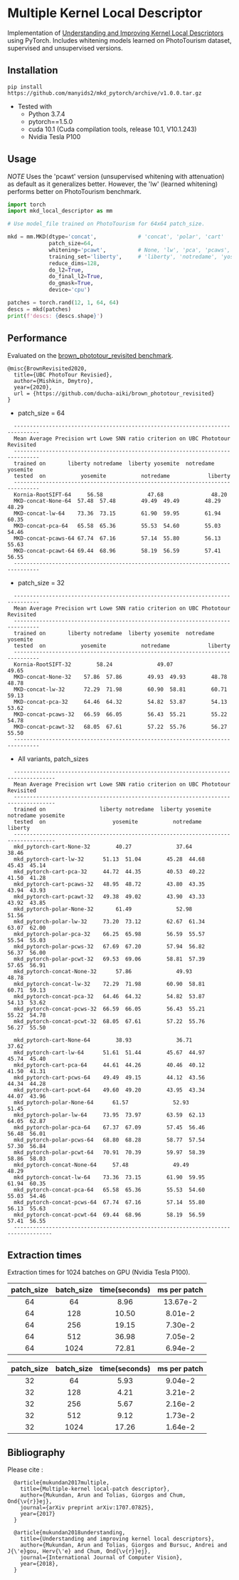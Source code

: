 # Multiple Kernel Local Descriptor

Implementation of [Understanding and Improving Kernel Local Descriptors](https://arxiv.org/abs/1811.11147) using PyTorch.
Includes whitening models learned on PhotoTourism dataset, supervised and unsupervised versions.

## Installation
`pip install https://github.com/manyids2/mkd_pytorch/archive/v1.0.0.tar.gz`

- Tested with
  - Python 3.7.4
  - pytorch==1.5.0
  - cuda 10.1 (Cuda compilation tools, release 10.1, V10.1.243)
  - Nvidia Tesla P100

## Usage

*NOTE* Uses the 'pcawt' version (unsupervised whitening with attenuation) as default as it generalizes better. However, the 'lw' (learned whitening) performs better on PhotoTourism benchmark.

```python
import torch
import mkd_local_descriptor as mm

# Use model_file trained on PhotoTourism for 64x64 patch_size.

mkd = mm.MKD(dtype='concat',             # 'concat', 'polar', 'cart'
             patch_size=64,
             whitening='pcawt',          # None, 'lw', 'pca', 'pcaws', 'pcawt'
             training_set='liberty',     # 'liberty', 'notredame', 'yosemite'
             reduce_dims=128,
             do_l2=True,
             do_final_l2=True,
             do_gmask=True,
             device='cpu')

patches = torch.rand(12, 1, 64, 64)
descs = mkd(patches)
print(f'descs: {descs.shape}')
```

## Performance

Evaluated on the [brown_phototour_revisited benchmark](https://github.com/ducha-aiki/brown_phototour_revisited).

```
@misc{BrownRevisited2020,
  title={UBC PhotoTour Revisied},
  author={Mishkin, Dmytro},
  year={2020},
  url = {https://github.com/ducha-aiki/brown_phototour_revisited}
}
```


- patch_size = 64
```
  ------------------------------------------------------------------------------
  Mean Average Precision wrt Lowe SNN ratio criterion on UBC Phototour Revisited
  ------------------------------------------------------------------------------
  trained on       liberty notredame  liberty yosemite  notredame yosemite
  tested  on           yosemite           notredame            liberty
  ------------------------------------------------------------------------------
  Kornia-RootSIFT-64     56.58              47.68               48.20
  MKD-concat-None-64  57.48  57.48        49.49  49.49        48.29  48.29
  MKD-concat-lw-64    73.36  73.15        61.90  59.95        61.94  60.35
  MKD-concat-pca-64   65.58  65.36        55.53  54.60        55.03  54.46
  MKD-concat-pcaws-64 67.74  67.16        57.14  55.80        56.13  55.63
  MKD-concat-pcawt-64 69.44  68.96        58.19  56.59        57.41  56.55
  ------------------------------------------------------------------------------
```

- patch_size = 32

```
  ------------------------------------------------------------------------------
  Mean Average Precision wrt Lowe SNN ratio criterion on UBC Phototour Revisited
  ------------------------------------------------------------------------------
  trained on       liberty notredame  liberty yosemite  notredame yosemite
  tested  on           yosemite           notredame            liberty
  ------------------------------------------------------------------------------
  Kornia-RootSIFT-32        58.24              49.07               49.65
  MKD-concat-None-32    57.86  57.86        49.93  49.93        48.78  48.78
  MKD-concat-lw-32      72.29  71.98        60.90  58.81        60.71  59.13
  MKD-concat-pca-32     64.46  64.32        54.82  53.87        54.13  53.62
  MKD-concat-pcaws-32   66.59  66.05        56.43  55.21        55.22  54.78
  MKD-concat-pcawt-32   68.05  67.61        57.22  55.76        56.27  55.50
  ------------------------------------------------------------------------------
```

- All variants, patch_sizes

```
  -----------------------------------------------------------------------------------
  Mean Average Precision wrt Lowe SNN ratio criterion on UBC Phototour Revisited
  -----------------------------------------------------------------------------------
  trained on                 liberty notredame  liberty yosemite  notredame yosemite
  tested  on                     yosemite           notredame            liberty
  -----------------------------------------------------------------------------------
  mkd_pytorch-cart-None-32        40.27              37.64               38.46
  mkd_pytorch-cart-lw-32      51.13  51.04        45.28  44.68        45.43  45.14
  mkd_pytorch-cart-pca-32     44.72  44.35        40.53  40.22        41.50  41.28
  mkd_pytorch-cart-pcaws-32   48.95  48.72        43.80  43.35        43.94  43.93
  mkd_pytorch-cart-pcawt-32   49.38  49.02        43.90  43.33        43.92  43.85
  mkd_pytorch-polar-None-32       61.49              52.98               51.56
  mkd_pytorch-polar-lw-32     73.20  73.12        62.67  61.34        63.07  62.00
  mkd_pytorch-polar-pca-32    66.25  65.98        56.59  55.57        55.54  55.03
  mkd_pytorch-polar-pcws-32   67.69  67.20        57.94  56.82        56.37  56.00
  mkd_pytorch-polar-pcwt-32   69.53  69.06        58.81  57.39        57.65  56.91
  mkd_pytorch-concat-None-32      57.86              49.93               48.78
  mkd_pytorch-concat-lw-32    72.29  71.98        60.90  58.81        60.71  59.13
  mkd_pytorch-concat-pca-32   64.46  64.32        54.82  53.87        54.13  53.62
  mkd_pytorch-concat-pcws-32  66.59  66.05        56.43  55.21        55.22  54.78
  mkd_pytorch-concat-pcwt-32  68.05  67.61        57.22  55.76        56.27  55.50

  mkd_pytorch-cart-None-64        38.93              36.71               37.62
  mkd_pytorch-cart-lw-64      51.61  51.44        45.67  44.97        45.74  45.40
  mkd_pytorch-cart-pca-64     44.61  44.26        40.46  40.12        41.50  41.31
  mkd_pytorch-cart-pcws-64    49.49  49.15        44.12  43.56        44.34  44.28
  mkd_pytorch-cart-pcwt-64    49.60  49.20        43.95  43.34        44.07  43.96
  mkd_pytorch-polar-None-64      61.57              52.93               51.45
  mkd_pytorch-polar-lw-64     73.95  73.97        63.59  62.13        64.05  62.87
  mkd_pytorch-polar-pca-64    67.37  67.09        57.45  56.46        56.48  56.01
  mkd_pytorch-polar-pcws-64   68.80  68.28        58.77  57.54        57.30  56.84
  mkd_pytorch-polar-pcwt-64   70.91  70.39        59.97  58.39        58.86  58.03
  mkd_pytorch-concat-None-64     57.48              49.49               48.29
  mkd_pytorch-concat-lw-64    73.36  73.15        61.90  59.95        61.94  60.35
  mkd_pytorch-concat-pca-64   65.58  65.36        55.53  54.60        55.03  54.46
  mkd_pytorch-concat-pcws-64  67.74  67.16        57.14  55.80        56.13  55.63
  mkd_pytorch-concat-pcwt-64  69.44  68.96        58.19  56.59        57.41  56.55
  ----------------------------------------------------------------------------------
```

## Extraction times

Extraction times for 1024 batches on GPU (Nvidia Tesla P100).

|patch_size|batch_size| time(seconds)| ms per patch
|:--------:|:--------:|:------------:|:-----------:
|    64    | 64       |  8.96        | 13.67e-2
|    64    | 128      | 10.50        |  8.01e-2
|    64    | 256      | 19.15        |  7.30e-2
|    64    | 512      | 36.98        |  7.05e-2
|    64    | 1024     | 72.81        |  6.94e-2

|patch_size|batch_size| time(seconds)| ms per patch
|:--------:|:--------:|:------------:|:---------:
|    32    | 64       |  5.93        |  9.04e-2
|    32    | 128      |  4.21        |  3.21e-2
|    32    | 256      |  5.67        |  2.16e-2
|    32    | 512      |  9.12        |  1.73e-2
|    32    | 1024     | 17.26        |  1.64e-2

## Bibliography

  Please cite :
```
  @article{mukundan2017multiple,
    title={Multiple-kernel local-patch descriptor},
    author={Mukundan, Arun and Tolias, Giorgos and Chum, Ond{\v{r}}ej},
    journal={arXiv preprint arXiv:1707.07825},
    year={2017}
  }

  @article{mukundan2018understanding,
    title={Understanding and improving kernel local descriptors},
    author={Mukundan, Arun and Tolias, Giorgos and Bursuc, Andrei and J{\'e}gou, Herv{\'e} and Chum, Ond{\v{r}}ej},
    journal={International Journal of Computer Vision},
    year={2018},
  }
```
